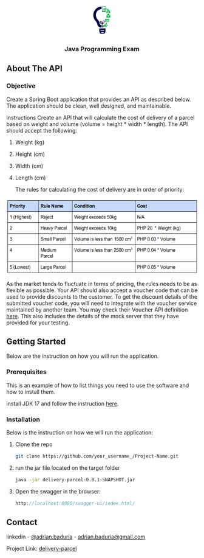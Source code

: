 <!-- PROJECT LOGO -->
<br />
<div align="center">
  <a href="D:/Documents/mynt_programming_exam/delivery-parcel/">
    <img src="logo.png" alt="Logo" width="80" height="80">
  </a>

<h3 align="center">Java Programming Exam</h3>
 
</div>

## About The API 
<h3>Objective</h3>
Create a Spring Boot application that provides an API as described below. The application
should be clean, well designed, and maintainable.

Instructions
Create an API that will calculate the cost of delivery of a parcel based on weight and volume
(volume = height * width * length). The API should accept the following:
1. Weight (kg)
2. Height (cm)
3. Width (cm)
4. Length (cm)


   The rules for calculating the cost of delivery are in order of priority:

  <a href="D:/Documents/mynt_programming_exam/delivery-parcel/">
    <img src="table.png" alt="Logo" width="600" height="200">
  </a>


As the market tends to fluctuate in terms of pricing, the rules needs to be as flexible as possible.
Your API should also accept a voucher code that can be used to provide discounts to the
customer. To get the discount details of the submitted voucher code, you will need to integrate
with the voucher service maintained by another team. You may check their Voucher API
definition [here](https://app.swaggerhub.com/apis/mynt-iat/mynt-programming-exams/1.1.0). This also includes the details of the mock server that they have provided for your
testing.

<!-- GETTING STARTED -->
## Getting Started

Below are the instruction on how you will run the application. 

### Prerequisites

This is an example of how to list things you need to use the software and how to install them.

  
install JDK 17 and follow the instruction [here](https://docs.oracle.com/cd/E19062-01/sun.mgmt.ctr36/819-5418/6n7gk6imj/index.html).
  

### Installation

Below is the instruction on how we will run the application:

1. Clone the repo
   ```sh
   git clone https://github.com/your_username_/Project-Name.git
   ```
2. run the jar file located on the target folder
   ```sh
   java -jar delivery-parcel-0.0.1-SNAPSHOT.jar
   ```
3. Open the swagger in the browser:
   ```js
   http://localhost:8080/swagger-ui/index.html/
   ```


<!-- CONTACT -->
## Contact

linkedin - [@adrian.baduria](https://www.linkedin.com/in/adrian-baduria/) - adrian.baduria@gmail.com

Project Link: [delivery-parcel](https://github.com/adrianbaduria/delivery-parcel-mynt.git)

